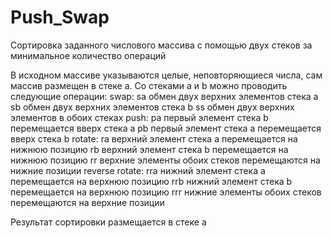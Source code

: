 # Push_Swap
Сортировка заданного числового массива с помощью двух стеков за минимальное количество операций

В исходном массиве указываются целые, неповторяющиеся числа, сам массив размещен в стеке a. Со стеками a и b можно проводить следующие операции:
swap:
sa обмен двух верхних элементов стека a
sb обмен двух верхних элементов стека b
ss обмен двух верхних элементов в обоих стеках
push:
pa первый элемент стека b перемещается вверх стека a
pb первый элемент стека a перемещается вверх стека b
rotate:
ra верхний элемент стека a перемещается на нижнюю позицию
rb верхний элемент стека b перемещается на нижнюю позицию
rr верхние элементы обоих стеков перемещаются на нижние позиции
reverse rotate:
rra нижний элемент стека a перемещается на верхнюю позицию
rrb нижний элемент стека b перемещается на верхнюю позицию
rrr нижние элементы обоих стеков перемещаются на верхние позиции

Результат сортировки размещается в стеке а
